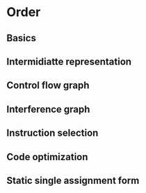 # Order

## Basics
## Intermidiatte representation
## Control flow graph
## Interference graph
## Instruction selection
## Code optimization
## Static single assignment form
